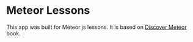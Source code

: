# Meteor Lessons
This app was built for Meteor js lessons. It is based on <a href="https://www.discovermeteor.com/">Discover Meteor</a> book. 


